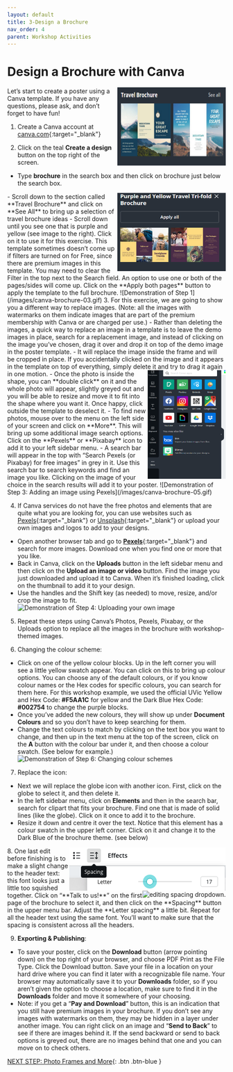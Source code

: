 ```yaml
---
layout: default
title: 3-Design a Brochure
nav_order: 4
parent: Workshop Activities
---
```

# Design a Brochure with Canva 
<img src="images//canva-brochure-01.png" style="float:right;width:250px;height:180px" alt="travel brochure."> 
Let’s start to create a poster using a Canva template. If you have any questions, please ask, and don’t forget to have fun!

1. Create a Canva account at [canva.com](https://www.canva.com/){:target="_blank"}

2. Click on the teal **Create a design** button on the top right of the screen.
  - Type **brochure** in the search box and then click on brochure just below the search box.
  <img src="images//canva-brochure-02.png" style="float:right;width:250px;height:180px" alt="purple and yellow tri-fold brochure and apply all button."> 
  - Scroll down to the section called **Travel Brochure** and click on **See All** to bring up a selection of travel brochure ideas
  - Scroll down until you see one that is purple and yellow (see image to the right). Click on it to use it for this exercise. This template sometimes doesn’t come up if filters are turned on for Free, since there are premium images in this template. You may need to clear the Filter in the top next to the Search field. An option to use one or both of the pages/sides will come up. Click on the **Apply both pages** button to apply the template to the full brochure. 
![Demonstration of Step 1](/images/canva-brochure-03.gif)
3. For this exercise, we are going to show you a different way to replace images. (Note: all the images with watermarks on them indicate images that are part of the premium membership with Canva or are charged per use.) 
  - Rather than deleting the images, a quick way to replace an image in a template is to leave the demo images in place, search for a replacement image, and instead of clicking on the image you’ve chosen, drag it over and drop it on top of the demo image in the poster template. 
  - It will replace the image inside the frame and will be cropped in place. If you accidentally clicked on the image and it appears in the template on top of everything, simply delete it and try to drag it again in one motion. 
 <img src="images//canva-brochure-04.png" style="float:right;width:180px;height:250px" alt="pexels and pixabay icons."> 
  - Once the photo is inside the shape, you can **double click** on it and the whole photo will appear, slightly greyed out and you will be able to resize and move it to fit into the shape where you want it. Once happy, click outside the template to deselect it. 
  - To find new photos, mouse over to the menu on the left side of your screen and click on **More**. This will bring up some additional image search options. Click on the **Pexels** or **Pixabay** icon to add it to your left sidebar menu. 
  - A search bar will appear in the top with “Search Pexels (or Pixabay) for free images” in grey in it. Use this search bar to search keywords and find an image you like. Clicking on the image of your choice in the search results will add it to your poster. 
![Demonstration of Step 3: Adding an image using Pexels](/images/canva-brochure-05.gif)

4. If Canva services do not have the free photos and elements that are quite what you are looking for, you can use websites such as [Pexels](https://www.pexels.com){:target="_blank"} or [Unsplash](https://unsplash.com){:target="_blank"} or upload your own images and logos to add to your designs. 
  - Open another browser tab and go to [**Pexels**](https://www.pexels.com/){:target="_blank"} and search for more images. Download one when you find one or more that you like. 
  - Back in Canva, click on the **Uploads** button in the left sidebar menu and then click on the **Upload an image or video** button. Find the image you just downloaded and upload it to Canva. When it’s finished loading, click on the thumbnail to add it to your design. 
  - Use the handles and the Shift key (as needed) to move, resize, and/or crop the image to fit.
![Demonstration of Step 4: Uploading your own image](/images/canva-brochure-06.gif)

5. Repeat these steps using Canva’s Photos, Pexels, Pixabay, or the Uploads option to replace all the images in the brochure with workshop-themed images.

6. Changing the colour scheme:
  - Click on one of the yellow colour blocks. Up in the left corner you will see a little yellow swatch appear. You can click on this to bring up colour options. You can choose any of the default colours, or if you know colour names or the Hex codes for specific colours, you can search for them here. For this workshop example, we used the official UVic Yellow and Hex Code: **#F5AA1C** for yellow and the Dark Blue Hex Code: **#002754** to change the purple blocks. 
  - Once you’ve added the new colours, they will show up under **Document Colours** and so you don’t have to keep searching for them.
  - Change the text colours to match by clicking on the text box you want to change, and then up in the text menu at the top of the screen, click on the **A** button with the colour bar under it, and then choose a colour swatch. (See below for example.)
![Demonstration of Step 6: Changing colour schemes](/images/canva-brochure-07.gif)

7. Replace the icon:
  - Next we will replace the globe icon with  another icon. First, click on the globe to select it, and then delete it.
  - In the left sidebar menu, click on **Elements** and then in the search bar, search for clipart that fits your brochure. Find one that is made of solid lines (like the globe). Click on it once to add it to the brochure. 
  - Resize it down and centre it over the text. Notice that this element has a colour swatch in the upper left corner. Click on it and change it to the Dark Blue of the brochure theme. (see below)
<img src="images//canva-brochure-08.png" style="float:right" alt="editing spacing toolbar."> 
<img src="images//canva-brochure-09.png" style="float:right" alt="editing spacing dropdown."> 
8. One last edit before finishing is to make a slight change to the header text: this font looks just a little too squished together. Click on “**Talk to us!**” on the first page of the brochure to select it, and then click on the **Spacing** button in the upper menu bar. Adjust the **Letter spacing** a little bit. Repeat for all the header text using the same font. You’ll want to make sure that the spacing is consistent across all the headers. 

9. **Exporting & Publishing**:
  - To save your poster, click on the **Download** button (arrow pointing down) on the top right of your browser, and choose PDF Print as the File Type. Click the Download button. Save your file in a location on your hard drive where you can find it later with a recognizable file name. Your browser may automatically save it to your **Downloads** folder, so if you aren’t given the option to choose a location, make sure to find it in the **Downloads** folder and move it somewhere of your choosing.
  - Note: if you get a “**Pay and Download**” button, this is an indication that you still have premium images in your brochure. If you don’t see any images with watermarks on them, they may be hidden in a layer under another image. You can right click on an image and “**Send to Back**” to see if there are images behind it. If the send backward or send to back options is greyed out, there are no images behind that one and you can move on to check others.
  
[NEXT STEP: Photo Frames and More](canva-photo-frames.html){: .btn .btn-blue }
